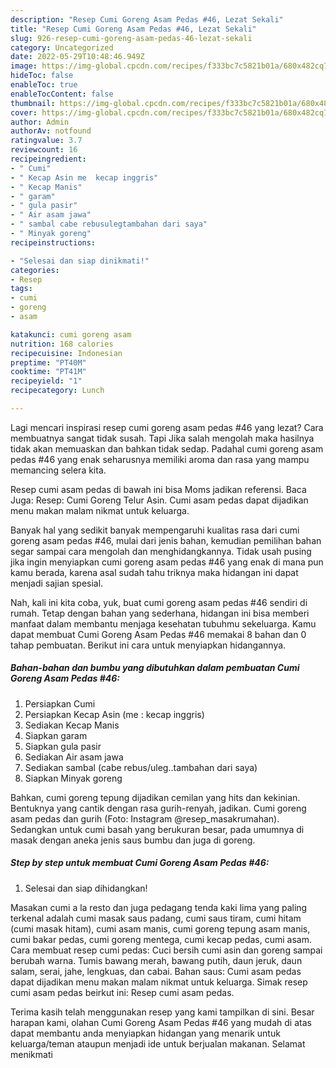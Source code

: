 ```yaml
---
description: "Resep Cumi Goreng Asam Pedas #46, Lezat Sekali"
title: "Resep Cumi Goreng Asam Pedas #46, Lezat Sekali"
slug: 926-resep-cumi-goreng-asam-pedas-46-lezat-sekali
category: Uncategorized
date: 2022-05-29T10:48:46.949Z
image: https://img-global.cpcdn.com/recipes/f333bc7c5821b01a/680x482cq70/cumi-goreng-asam-pedas-46-foto-resep-utama.jpg
hideToc: false
enableToc: true
enableTocContent: false
thumbnail: https://img-global.cpcdn.com/recipes/f333bc7c5821b01a/680x482cq70/cumi-goreng-asam-pedas-46-foto-resep-utama.jpg
cover: https://img-global.cpcdn.com/recipes/f333bc7c5821b01a/680x482cq70/cumi-goreng-asam-pedas-46-foto-resep-utama.jpg
author: Admin
authorAv: notfound
ratingvalue: 3.7
reviewcount: 16
recipeingredient:
- " Cumi"
- " Kecap Asin me  kecap inggris"
- " Kecap Manis"
- " garam"
- " gula pasir"
- " Air asam jawa"
- " sambal cabe rebusulegtambahan dari saya"
- " Minyak goreng"
recipeinstructions:

- "Selesai dan siap dinikmati!"
categories:
- Resep
tags:
- cumi
- goreng
- asam

katakunci: cumi goreng asam 
nutrition: 168 calories
recipecuisine: Indonesian
preptime: "PT40M"
cooktime: "PT41M"
recipeyield: "1"
recipecategory: Lunch

---
```



Lagi mencari inspirasi resep cumi goreng asam pedas #46 yang lezat? Cara membuatnya sangat tidak susah. Tapi Jika salah mengolah maka hasilnya tidak akan memuaskan dan bahkan tidak sedap. Padahal cumi goreng asam pedas #46 yang enak seharusnya memiliki aroma dan rasa yang mampu memancing selera kita.


Resep cumi asam pedas di bawah ini bisa Moms jadikan referensi. Baca Juga: Resep: Cumi Goreng Telur Asin. Cumi asam pedas dapat dijadikan menu makan malam nikmat untuk keluarga.

Banyak hal yang sedikit banyak mempengaruhi kualitas rasa dari cumi goreng asam pedas #46, mulai dari jenis bahan, kemudian pemilihan bahan segar sampai cara mengolah dan menghidangkannya. Tidak usah pusing jika ingin menyiapkan cumi goreng asam pedas #46 yang enak di mana pun kamu berada, karena asal sudah tahu triknya maka hidangan ini dapat menjadi sajian spesial.


Nah, kali ini kita coba, yuk, buat cumi goreng asam pedas #46 sendiri di rumah. Tetap dengan bahan yang sederhana, hidangan ini bisa memberi manfaat dalam membantu menjaga kesehatan tubuhmu sekeluarga. Kamu dapat membuat Cumi Goreng Asam Pedas #46 memakai 8 bahan dan 0 tahap pembuatan. Berikut ini cara untuk menyiapkan hidangannya.

<!--inarticleads1-->

##### Bahan-bahan dan bumbu yang dibutuhkan dalam pembuatan Cumi Goreng Asam Pedas #46:

1. Persiapkan  Cumi
1. Persiapkan  Kecap Asin (me : kecap inggris)
1. Sediakan  Kecap Manis
1. Siapkan  garam
1. Siapkan  gula pasir
1. Sediakan  Air asam jawa
1. Sediakan  sambal (cabe rebus/uleg..tambahan dari saya)
1. Siapkan  Minyak goreng


Bahkan, cumi goreng tepung dijadikan cemilan yang hits dan kekinian. Bentuknya yang cantik dengan rasa gurih-renyah, jadikan. Cumi goreng asam pedas dan gurih (Foto: Instagram @resep_masakrumahan). Sedangkan untuk cumi basah yang berukuran besar, pada umumnya di masak dengan aneka jenis saus bumbu dan juga di goreng. 

<!--inarticleads2-->

##### Step by step untuk membuat Cumi Goreng Asam Pedas #46:


1. Selesai dan siap dihidangkan!

Masakan cumi a la resto dan juga pedagang tenda kaki lima yang paling terkenal adalah cumi masak saus padang, cumi saus tiram, cumi hitam (cumi masak hitam), cumi asam manis, cumi goreng tepung asam manis, cumi bakar pedas, cumi goreng mentega, cumi kecap pedas, cumi asam. Cara membuat resep cumi pedas: Cuci bersih cumi asin dan goreng sampai berubah warna. Tumis bawang merah, bawang putih, daun jeruk, daun salam, serai, jahe, lengkuas, dan cabai. Bahan saus: Cumi asam pedas dapat dijadikan menu makan malam nikmat untuk keluarga. Simak resep cumi asam pedas beirkut ini: Resep cumi asam pedas. 

Terima kasih telah menggunakan resep yang kami tampilkan di sini. Besar harapan kami, olahan Cumi Goreng Asam Pedas #46 yang mudah di atas dapat membantu anda menyiapkan hidangan yang menarik untuk keluarga/teman ataupun menjadi ide untuk berjualan makanan. Selamat menikmati
